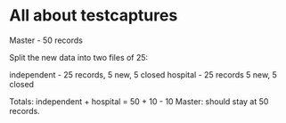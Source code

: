 # All about testcaptures

Master - 50 records

Split the new data into two files of 25:

independent - 25 records, 5 new, 5 closed
hospital - 25 records 5 new, 5 closed

Totals: independent + hospital = 50 + 10 - 10
Master: should stay at 50 records.
